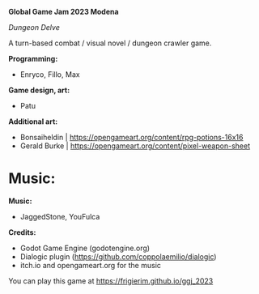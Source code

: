 __Global Game Jam 2023 Modena__

_Dungeon Delve_

A turn-based combat / visual novel / dungeon crawler game.

__Programming:__
* Enryco, Fillo, Max

__Game design, art:__
* Patu

__Additional art:__
* Bonsaiheldin | https://opengameart.org/content/rpg-potions-16x16
* Gerald Burke | https://opengameart.org/content/pixel-weapon-sheet

Music:
=======
__Music:__
* JaggedStone, YouFulca

__Credits:__
* Godot Game Engine (godotengine.org)
* Dialogic plugin (https://github.com/coppolaemilio/dialogic)  
* itch.io and opengameart.org for the music


You can play this game at https://frigierim.github.io/ggj_2023
